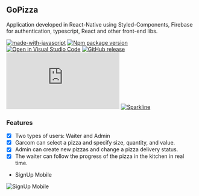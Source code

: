 ## GoPizza

Application developed in React-Native using Styled-Components, Firebase for authentication, typescript, React and other front-end libs.

[![made-with-javascript](https://img.shields.io/badge/Made%20with-JavaScript-1f425f.svg)](https://www.javascript.com)
[![Npm package version](https://badgen.net/npm/v/express)](https://npmjs.com/package/express)
[![Open in Visual Studio Code](https://open.vscode.dev/badges/open-in-vscode.svg)](https://github.dev/skyxcripto/gopizza)
[![GitHub release](https://img.shields.io/github/release/Naereen/StrapDown.js.svg)](https://GitHub.com/Naereen/StrapDown.js/releases/)
[![GitHub commits](https://badgen.net/github/commits/Naereen/Strapdown.js)](https://github.com/skyxcripto/gopizza/commits?author=skyxcripto)
[![Sparkline](https://stars.medv.io/Naereen/badges.svg)](https://stars.medv.io/Naereen/badges)

### Features

- [x] Two types of users: Waiter and Admin
- [x] Garcom can select a pizza and specify size, quantity, and value.
- [x] Admin can create new pizzas and change a pizza delivery status.
- [x] The waiter can follow the progress of the pizza in the kitchen in real time.

* SignUp Mobile

![SignUp Mobile](https://github.com/skyxcripto/gopizza/blob/master/public/Login.png)






